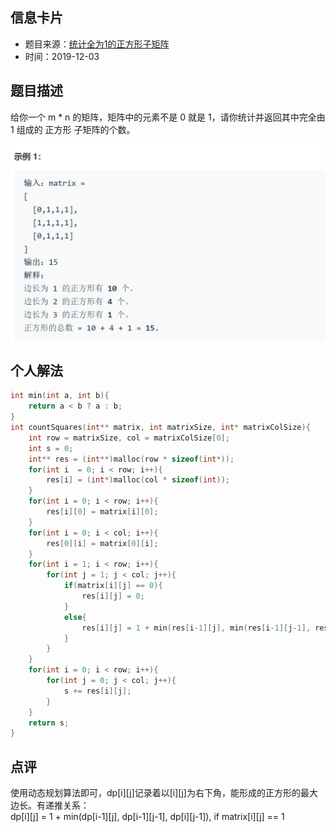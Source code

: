## 信息卡片
* 题目来源：[统计全为1的正方形子矩阵](https://leetcode-cn.com/problems/count-square-submatrices-with-all-ones/)
* 时间：2019-12-03



## 题目描述
给你一个 m * n 的矩阵，矩阵中的元素不是 0 就是 1，请你统计并返回其中完全由 1 组成的 正方形 子矩阵的个数。

![示例](https://github.com/square-coder/LeetCode-/blob/master/pic/1277.png)
## 个人解法
```c
int min(int a, int b){
    return a < b ? a : b;
}
int countSquares(int** matrix, int matrixSize, int* matrixColSize){
    int row = matrixSize, col = matrixColSize[0];
    int s = 0;
    int** res = (int**)malloc(row * sizeof(int*));
    for(int i  = 0; i < row; i++){
        res[i] = (int*)malloc(col * sizeof(int));
    }
    for(int i = 0; i < row; i++){
        res[i][0] = matrix[i][0];
    }
    for(int i = 0; i < col; i++){
        res[0][i] = matrix[0][i];
    }
    for(int i = 1; i < row; i++){
        for(int j = 1; j < col; j++){
            if(matrix[i][j] == 0){
                res[i][j] = 0;
            }
            else{
                res[i][j] = 1 + min(res[i-1][j], min(res[i-1][j-1], res[i][j-1]));
            }
        }
    }
    for(int i = 0; i < row; i++){
        for(int j = 0; j < col; j++){
            s += res[i][j];
        }
    }
    return s;
}
``` 



## 点评
使用动态规划算法即可，dp[i][j]记录着以[i][j]为右下角，能形成的正方形的最大边长。有递推关系：<br>
dp[i][j] = 1 + min(dp[i-1][j], dp[i-1][j-1], dp[i][j-1]),  if matrix[i][j] == 1 <br>

